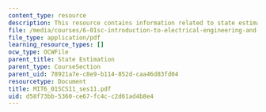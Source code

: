 ```yaml
---
content_type: resource
description: This resource contains information related to state estimation.
file: /media/courses/6-01sc-introduction-to-electrical-engineering-and-computer-science-i-spring-2011/d58f73bb5360ce67fc4cc2d61ad4b8e4_MIT6_01SCS11_ses11.pdf
file_type: application/pdf
learning_resource_types: []
ocw_type: OCWFile
parent_title: State Estimation
parent_type: CourseSection
parent_uid: 78921a7e-c8e9-b114-852d-caa46d83fd04
resourcetype: Document
title: MIT6_01SCS11_ses11.pdf
uid: d58f73bb-5360-ce67-fc4c-c2d61ad4b8e4
---
```

